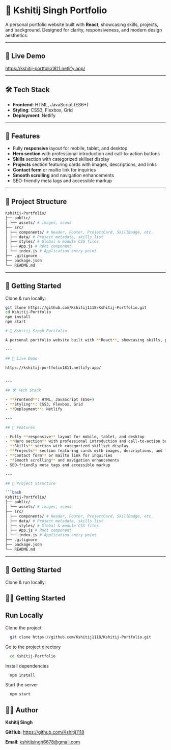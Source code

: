 # 🎯 Kshitij Singh Portfolio

A personal portfolio website built with **React**, showcasing skills, projects, and background. Designed for clarity, responsiveness, and modern design aesthetics.

---

## 🚀 Live Demo

https://kshitij-portfolio1811.netlify.app/


---

## 🛠️ Tech Stack

- **Frontend**: HTML, JavaScript (ES6+)
- **Styling**: CSS3, Flexbox, Grid
- **Deployment**: Netlify

---

## 🎨 Features

- Fully **responsive** layout for mobile, tablet, and desktop
- **Hero section** with professional introduction and call-to-action buttons
- **Skills** section with categorized skillset display
- **Projects** section featuring cards with images, descriptions, and links
- **Contact form** or mailto link for inquiries
- **Smooth scrolling** and navigation enhancements
- SEO-friendly meta tags and accessible markup

---

## 📂 Project Structure

```bash
Kshitij‑Portfolio/
├── public/
│ └── assets/ # images, icons
├── src/
│ ├── components/ # Header, Footer, ProjectCard, SkillBadge, etc.
│ ├── data/ # Project metadata, skills list
│ ├── styles/ # Global & module CSS files
│ ├── App.js # Root component
│ └── index.js # Application entry point
├── .gitignore
├── package.json
└── README.md
```

---

## 🚧 Getting Started

Clone & run locally:

```bash
git clone https://github.com/Kshitij1118/Kshitij-Portfolio.git
cd Kshitij-Portfolio
npm install
npm start

# 🎯 Kshitij Singh Portfolio

A personal portfolio website built with **React**, showcasing skills, projects, and background. Designed for clarity, responsiveness, and modern design aesthetics.

---

## 🚀 Live Demo

https://kshitij-portfolio1811.netlify.app/


---

## 🛠️ Tech Stack

- **Frontend**: HTML, JavaScript (ES6+)
- **Styling**: CSS3, Flexbox, Grid
- **Deployment**: Netlify

---

## 🎨 Features

- Fully **responsive** layout for mobile, tablet, and desktop
- **Hero section** with professional introduction and call-to-action buttons
- **Skills** section with categorized skillset display
- **Projects** section featuring cards with images, descriptions, and links
- **Contact form** or mailto link for inquiries
- **Smooth scrolling** and navigation enhancements
- SEO-friendly meta tags and accessible markup

---

## 📂 Project Structure

```bash
Kshitij‑Portfolio/
├── public/
│ └── assets/ # images, icons
├── src/
│ ├── components/ # Header, Footer, ProjectCard, SkillBadge, etc.
│ ├── data/ # Project metadata, skills list
│ ├── styles/ # Global & module CSS files
│ ├── App.js # Root component
│ └── index.js # Application entry point
├── .gitignore
├── package.json
└── README.md
```

---

## 🚧 Getting Started

Clone & run locally:

## 🧑‍💻 Getting Started

## Run Locally

Clone the project

```bash
  git clone https://github.com/Kshitij1118/Kshitij-Portfolio.git
```

Go to the project directory

```bash
  cd Kshitij-Portfolio
```

Install dependencies

```bash
  npm install
```

Start the server

```bash
  npm start
```

## 🧑‍🎓 Author
**Kshitij Singh**

**GitHub**: https://github.com/Kshitij1118

**Email**: kshitijsingh6678@gmail.com
    

